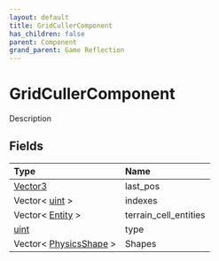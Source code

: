 ```yaml
---
layout: default
title: GridCullerComponent
has_children: false
parent: Component
grand_parent: Game Reflection
---
```

# GridCullerComponent
Description 

## Fields

| Type | Name |
|:----------|:--------------|
| [Vector3](/riftbreaker-wiki/docs/game-reflection/classes/vector3/) | last_pos |
| Vector< [uint](/riftbreaker-wiki/docs/game-reflection/components/uint/) > | indexes |
| Vector< [Entity](/riftbreaker-wiki/docs/game-reflection/classes/entity/) > | terrain_cell_entities |
| [uint](/riftbreaker-wiki/docs/game-reflection/components/uint/) | type |
| Vector< [PhysicsShape](/riftbreaker-wiki/docs/game-reflection/classes/physics_shape/) > | Shapes |

